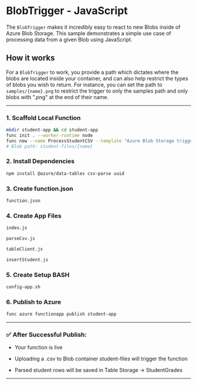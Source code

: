 # BlobTrigger - JavaScript

The `BlobTrigger` makes it incredibly easy to react to new Blobs inside of Azure Blob Storage. This sample demonstrates a simple use case of processing data from a given Blob using JavaScript.

## How it works

For a `BlobTrigger` to work, you provide a path which dictates where the blobs are located inside your container, and can also help restrict the types of blobs you wish to return. For instance, you can set the path to `samples/{name}.png` to restrict the trigger to only the samples path and only blobs with ".png" at the end of their name.

---

### 1. Scaffold Local Function 
```bash
mkdir student-app && cd student-app
func init . --worker-runtime node
func new --name ProcessStudentCSV --template "Azure Blob Storage trigger"
# Blob path: student-files/{name}
```

### 2. Install Dependencies
```bash
npm install @azure/data-tables csv-parse uuid
```

### 3. Create function.json
```bash
function.json
```

### 4. Create App Files
```bash
index.js

parseCsv.js

tableClient.js

insertStudent.js
```

### 5. Create Setup BASH
```bash
config-app.sh
```

###  6. Publish to Azure
```bash
func azure functionapp publish student-app
```

---

### ✅ After Successful Publish:
* Your function is live

* Uploading a .csv to Blob container student-files will trigger the function

* Parsed student rows will be saved in Table Storage → StudentGrades

---